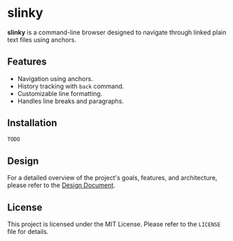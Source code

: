 # slinky

**slinky** is a command-line browser designed to navigate through linked plain text files using anchors.

## Features
- Navigation using anchors.
- History tracking with `back` command.
- Customizable line formatting.
- Handles line breaks and paragraphs.

## Installation

```sh
TODO
```

## Design

For a detailed overview of the project's goals, features, and architecture, please refer to the [Design Document](design.pdf).

## License

This project is licensed under the MIT License. Please refer to the `LICENSE` file for details.